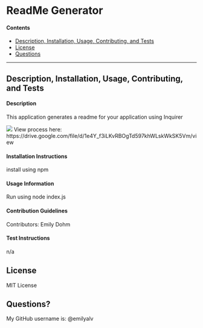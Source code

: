  <h1>ReadMe Generator</h1>
    <h4>Contents</h4>
    <ul>
      <li><a href="#description">Description, Installation, Usage, Contributing, and Tests</a></li>
      <li><a href="#license">License</a></li>
      <li><a href="#questions">Questions</a></li>
    </ul>
   <hr/>
    <h2 id="description">Description, Installation, Usage, Contributing, and Tests</h2>
    <h4>Description</h4>
    <p>This application generates a readme for your application using Inquirer</p>
      <img src=".assets/readme-questions.png">
      View process here: https://drive.google.com/file/d/1e4Y_f3iLKvRBOgTd597khWLskWkSK5Vm/view
    <h4>Installation Instructions</h4>
    <p>install using npm</p>
    <h4>Usage Information</h4>
    <p>Run using node index.js </p>
    <h4>Contribution Guidelines</h4>
    <p>Contributors: Emily Dohm</p>
    <h4>Test Instructions</h4>
    <p>n/a</p>
    <h2 id="license">License</h2>
    <p>MIT License</p>
    <h2 id="questions">Questions?</h2>
    <p>My GitHub username is: @emilyalv</p>
 